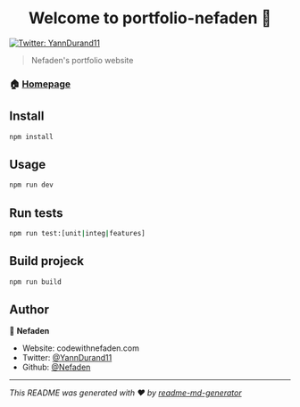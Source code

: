 <h1 align="center">Welcome to portfolio-nefaden 👋</h1>
<p>
  <a href="https://twitter.com/YannDurand11" target="_blank">
    <img alt="Twitter: YannDurand11" src="https://img.shields.io/twitter/follow/YannDurand11.svg?style=social" />
  </a>
</p>

> Nefaden's portfolio website

### 🏠 [Homepage](portfolio.codewithnefaden.com)

## Install

```sh
npm install
```

## Usage

```sh
npm run dev
```

## Run tests

```sh
npm run test:[unit|integ|features]
```
## Build projeck

```sh
npm run build
```

## Author

👤 **Nefaden**

* Website: codewithnefaden.com
* Twitter: [@YannDurand11](https://twitter.com/YannDurand11)
* Github: [@Nefaden](https://github.com/Nefaden)

***
_This README was generated with ❤️ by [readme-md-generator](https://github.com/kefranabg/readme-md-generator)_